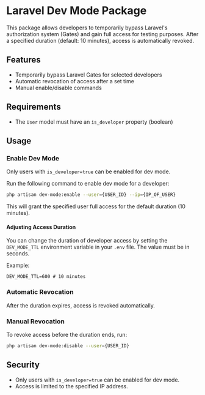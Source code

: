 # Laravel Dev Mode Package

This package allows developers to temporarily bypass Laravel's authorization system (Gates) and gain full access for testing purposes. After a specified duration (default: 10 minutes), access is automatically revoked.

## Features
- Temporarily bypass Laravel Gates for selected developers
- Automatic revocation of access after a set time
- Manual enable/disable commands

## Requirements
- The `User` model must have an `is_developer` property (boolean)

## Usage

### Enable Dev Mode
Only users with `is_developer=true` can be enabled for dev mode.

Run the following command to enable dev mode for a developer:

```bash
php artisan dev-mode:enable --user={USER_ID} --ip={IP_OF_USER}
```


This will grant the specified user full access for the default duration (10 minutes).

#### Adjusting Access Duration
You can change the duration of developer access by setting the `DEV_MODE_TTL` environment variable in your `.env` file. The value must be in seconds.

Example:
```env
DEV_MODE_TTL=600 # 10 minutes
```

### Automatic Revocation
After the duration expires, access is revoked automatically.

### Manual Revocation
To revoke access before the duration ends, run:

```bash
php artisan dev-mode:disable --user={USER_ID}
```

## Security
- Only users with `is_developer=true` can be enabled for dev mode.
- Access is limited to the specified IP address.
